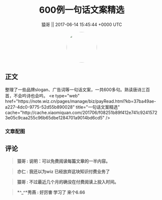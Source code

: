 <h1 align="center">600例一句话文案精选</h1>




<p align="center">
    <a>猿哥 || 2017-06-14 15:45:44 &#43;0000 UTC</a>
</p>

<div align="center">
    <img src="https://images.zsxq.com/FoxXa8GW1bMawSmSZS9K1HpO54El?e=1590940799&amp;token=kIxbL07-8jAj8w1n4s9zv64FuZZNEATmlU_Vm6zD:GMlsYWcRlPVZWmFTDu1EgtLVPl4=" width="100" height="100" style="border:1px solid;border-radius:50%; color:#ffffff"/>
</div>




## 正文

<div>
整理了一些品牌slogan、广告词等一句话文案，一共600多句。熟读唐诗三百首，不会吟诗也会吟。 &lt;e type=&#34;web&#34; href=&#34;https://note.wiz.cn/pages/manage/biz/payRead.html?kb=37ba49ae-a227-4dc0-9775-52d55b890028&#34; title=&#34;一句话文案精选&#34; cache=&#34;http://cache.xiaomiquan.com/201706/f08251b89f412e741c92415723e05c9caa255c96b65dbe1284701a9014bd6cd5&#34; /&gt;
</div>

### 文章配图

<div class="image" align="center">

</div>


## 评论

<div align="left">
<div>

<blockquote >
<span> <strong>猿哥 : 说明：可以免费阅读每篇文章的一半内容。 </strong></span>
</blockquote>

<blockquote >
<span> <strong>亦仁 : 我还以为wiz 已经放弃这块知识付费业务了 </strong></span>
</blockquote>

<blockquote >
<span> <strong>猿哥 : 不过最近几个月的确没在付费阅读上投入时间。 </strong></span>
</blockquote>

<blockquote >
<span> <strong>*^_^*秀燕 : 好厉害 学习了 来个6.66 </strong></span>
</blockquote>

</div>
</div>